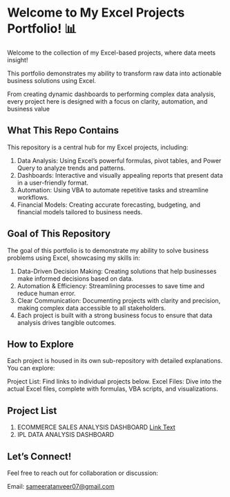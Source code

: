 # Welcome to My Excel Projects Portfolio! 📊
Welcome to the collection of my Excel-based projects, where data meets insight! 

This portfolio demonstrates my ability to transform raw data into actionable business solutions using Excel. 

From creating dynamic dashboards to performing complex data analysis, every project here is designed with a focus on clarity, automation, and business value
## What This Repo Contains
This repository is a central hub for my Excel projects, including:

1. Data Analysis: Using Excel’s powerful formulas, pivot tables, and Power Query to analyze trends and patterns.
2. Dashboards: Interactive and visually appealing reports that present data in a user-friendly format.
3. Automation: Using VBA to automate repetitive tasks and streamline workflows.
4. Financial Models: Creating accurate forecasting, budgeting, and financial models tailored to business needs.

## Goal of This Repository
The goal of this portfolio is to demonstrate my ability to solve business problems using Excel, showcasing my skills in:

1. Data-Driven Decision Making: Creating solutions that help businesses make informed decisions based on data.
2. Automation & Efficiency: Streamlining processes to save time and reduce human error.
3. Clear Communication: Documenting projects with clarity and precision, making complex data accessible to all stakeholders.
4. Each project is built with a strong business focus to ensure that data analysis drives tangible outcomes.

## How to Explore
Each project is housed in its own sub-repository with detailed explanations. You can explore:

Project List: Find links to individual projects below.
Excel Files: Dive into the actual Excel files, complete with formulas, VBA scripts, and visualizations.

## Project List
1. ECOMMERCE SALES ANALYSIS DASHBOARD [Link Text](https://github.com/sameeratanveer/Excel-Projects-Portfolio/tree/main/P1_ECOMMERCE_SALES_ANALYSIS)
2. IPL DATA ANALYSIS DASHBOARD

## Let’s Connect!
Feel free to reach out for collaboration or discussion:

Email: sameeratanveer07@gmail.com


